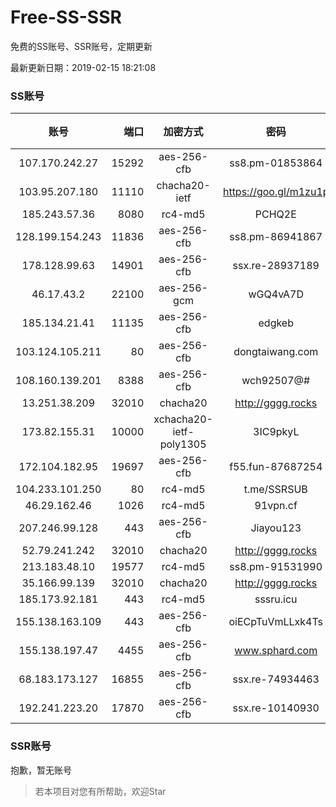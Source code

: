 # Free-SS-SSR

免费的SS账号、SSR账号，定期更新

最新更新日期：2019-02-15 18:21:08 

### SS账号

|账号|端口|加密方式|密码|更新时间|国家|
|:-----:|-----:|:----:|:----:|:----:|:----:|
|107.170.242.27|15292|aes-256-cfb|ss8.pm-01853864|18:17:04|US|
|103.95.207.180|11110|chacha20-ietf|https://goo.gl/m1zu1p|18:17:12|US|
|185.243.57.36|8080|rc4-md5|PCHQ2E|18:17:13|US|
|128.199.154.243|11836|aes-256-cfb|ss8.pm-86941867|18:17:05|SG|
|178.128.99.63|14901|aes-256-cfb|ssx.re-28937189|18:17:06|SG|
|46.17.43.2|22100|aes-256-gcm|wGQ4vA7D|18:17:11|RU|
|185.134.21.41|11135|aes-256-cfb|edgkeb|18:17:12|GB|
|103.124.105.211|80|aes-256-cfb|dongtaiwang.com|18:17:10|US|
|108.160.139.201|8388|aes-256-cfb|wch92507@#|18:17:05|JP|
|13.251.38.209|32010|chacha20|http://gggg.rocks|18:17:18|SG|
|173.82.155.31|10000|xchacha20-ietf-poly1305|3IC9pkyL|18:17:07|US|
|172.104.182.95|19697|aes-256-cfb|f55.fun-87687254|18:17:05|SG|
|104.233.101.250|80|rc4-md5|t.me/SSRSUB|18:17:12|CA|
|46.29.162.46|1026|rc4-md5|91vpn.cf|18:17:14|RU|
|207.246.99.128|443|aes-256-cfb|Jiayou123|18:17:11|US|
|52.79.241.242|32010|chacha20|http://gggg.rocks|18:17:12|KR|
|213.183.48.10|19577|rc4-md5|ss8.pm-91531990|18:17:05|RU|
|35.166.99.139|32010|chacha20|http://gggg.rocks|18:17:12|US|
|185.173.92.181|443|rc4-md5|sssru.icu|18:17:14|RU|
|155.138.163.109|443|aes-256-cfb|oiECpTuVmLLxk4Ts|18:12:13|US|
|155.138.197.47|4455|aes-256-cfb|www.sphard.com|18:17:10|US|
|68.183.173.127|16855|aes-256-cfb|ssx.re-74934463|18:17:05|US|
|192.241.223.20|17870|aes-256-cfb|ssx.re-10140930|18:17:05|US|


### SSR账号

抱歉，暂无账号



> 若本项目对您有所帮助，欢迎Star